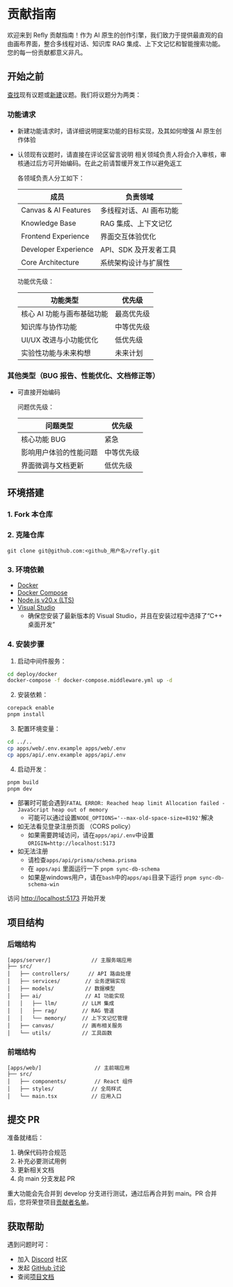 # 贡献指南

欢迎来到 Refly 贡献指南！作为 AI 原生的创作引擎，我们致力于提供最直观的自由画布界面，整合多线程对话、知识库 RAG 集成、上下文记忆和智能搜索功能。您的每一份贡献都意义非凡。

## 开始之前
[查找](https://github.com/refly-ai/refly/issues?q=is:issue+is:open)现有议题或[新建](https://github.com/refly-ai/refly/issues/new/choose)议题。我们将议题分为两类：

### 功能请求
- 新建功能请求时，请详细说明提案功能的目标实现，及其如何增强 AI 原生创作体验
- 认领现有议题时，请直接在评论区留言说明
  相关领域负责人将会介入审核，审核通过后方可开始编码。在此之前请暂缓开发工作以避免返工

  各领域负责人分工如下：

  | 成员               | 负责领域                                      |
  | -------------------- | -------------------------------------------- |
  | Canvas & AI Features | 多线程对话、AI 画布功能                      |
  | Knowledge Base       | RAG 集成、上下文记忆                         |
  | Frontend Experience  | 界面交互体验优化                             |
  | Developer Experience | API、SDK 及开发者工具                        |
  | Core Architecture    | 系统架构设计与扩展性                         |

  功能优先级：

  | 功能类型                          | 优先级       |
  | --------------------------------- | ------------ |
  | 核心 AI 功能与画布基础功能        | 最高优先级   |
  | 知识库与协作功能                  | 中等优先级   |
  | UI/UX 改进与小功能优化            | 低优先级     |
  | 实验性功能与未来构想              | 未来计划     |

### 其他类型（BUG 报告、性能优化、文档修正等）
- 可直接开始编码

  问题优先级：

  | 问题类型                          | 优先级       |
  | --------------------------------- | ------------ |
  | 核心功能 BUG                     | 紧急         |
  | 影响用户体验的性能问题            | 中等优先级   |
  | 界面微调与文档更新                | 低优先级     |

## 环境搭建
### 1. Fork 本仓库
### 2. 克隆仓库
```shell
git clone git@github.com:<github_用户名>/refly.git
```

### 3. 环境依赖
- [Docker](https://www.docker.com/)
- [Docker Compose](https://docs.docker.com/compose/install/)
- [Node.js v20.x (LTS)](http://nodejs.org)
- [Visual Studio](https://visualstudio.microsoft.com/zh-hans/)
  - 确保您安装了最新版本的 Visual Studio，并且在安装过程中选择了“C++ 桌面开发”

### 4. 安装步骤
1. 启动中间件服务：
```bash
cd deploy/docker
docker-compose -f docker-compose.middleware.yml up -d
```

2. 安装依赖：
```bash
corepack enable
pnpm install
```

3. 配置环境变量：
```bash
cd ../..
cp apps/web/.env.example apps/web/.env
cp apps/api/.env.example apps/api/.env
```

4. 启动开发：
```bash
pnpm build
pnpm dev
```
- 部署时可能会遇到`FATAL ERROR: Reached heap limit Allocation failed - JavaScript heap out of memory`
  - 可能可以通过设置`NODE_OPTIONS='--max-old-space-size=8192'`解决
- 如无法看见登录注册页面 （CORS policy）
  - 如果需要跨域访问，请在`apps/api/.env`中设置`ORIGIN=http://localhost:5173`
- 如无法注册
  - 请检查`apps/api/prisma/schema.prisma` 
  - 在 `apps/api` 里面运行一下 `pnpm sync-db-schema` 
  - 如果是windows用户，请在`bash`中的`apps/api`目录下运行 `pnpm sync-db-schema-win`

访问 [http://localhost:5173](http://localhost:5173/) 开始开发

## 项目结构
### 后端结构
```text
[apps/server/]             // 主服务端应用
├── src/
│   ├── controllers/      // API 路由处理
│   ├── services/        // 业务逻辑实现
│   ├── models/          // 数据模型
│   ├── ai/              // AI 功能实现
│   │   ├── llm/        // LLM 集成
│   │   ├── rag/        // RAG 管道
│   │   └── memory/     // 上下文记忆管理
│   ├── canvas/         // 画布相关服务
│   └── utils/          // 工具函数
```

### 前端结构
```text
[apps/web/]                 // 主前端应用
├── src/
│   ├── components/         // React 组件
│   ├── styles/            // 全局样式
│   └── main.tsx           // 应用入口
```

## 提交 PR
准备就绪后：
1. 确保代码符合规范
2. 补充必要测试用例
3. 更新相关文档
4. 向 main 分支发起 PR

重大功能会先合并到 develop 分支进行测试，通过后再合并到 main。PR 合并后，您将荣登项目[贡献者名单](https://github.com/refly-ai/refly/blob/main/README.md)。

## 获取帮助
遇到问题时可：
- 加入 [Discord](https://discord.gg/bWjffrb89h) 社区
- 发起 [GitHub 讨论](https://github.com/refly-ai/refly/discussions)
- 查阅[项目文档](https://docs.refly.ai)

 